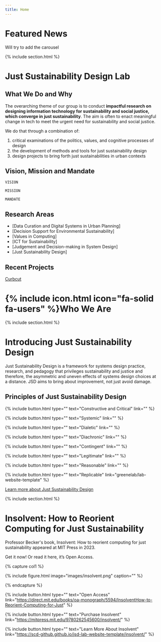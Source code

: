 ```yaml
---
title: Home
---
```


# Featured News

Will try to add the carousel 

{% include section.html %}

# Just Sustainability Design Lab

## What We Do and Why

The overarching theme of our group is to conduct  **impactful research on designing information technology for sustainability and social justice, which converge in just sustainability**. The aim is often to enact meaningful change in tech to meet the urgent need for sustainability and social justice. 

We do that through a combination of:
1. critical examinations of the politics, values, and cognitive processes of design
2. the development of methods and tools for just sustainability design 
3. design projects to bring forth just sustainabilities in urban contexts




## Vision, Mission and Mandate

```
VISION
```

```
MISSION
```

```
MANDATE
```


## Research Areas

- [Data Curation and Digital Systems in Urban Planning]
- [Decision Support for Environmental Sustainability]
- [Values in Computing]
- [ICT for Sustainability]
- [Judgement and Decision-making in System Design]
- [Just Sustainability Design]


## Recent Projects
[Curbcut](https://toronto.curbcut.ca/)

# {% include icon.html icon="fa-solid fa-users" %}Who We Are


{% include section.html %}

# Introducing Just Sustainability Design

Just Sustainability Design is a framework for systems design practice, research, and pedagogy that privileges sustainability and justice and therefore, the asymmetric and uneven effects of systems design choices at a distance. JSD aims to bring about improvement, not just avoid damage. 

## Principles of Just Sustainability Design

{%
  include button.html
  type=""
  text="Constructive and Critical"
  link=""
%}

{%
  include button.html
  type=""
  text="Systemic"
  link=""
%}

{%
  include button.html
  type=""
  text="Dialetic"
  link=""
%}

{%
  include button.html
  type=""
  text="Diachronic"
  link=""
%}

{%
  include button.html
  type=""
  text="Contingent"
  link=""
%}

{%
  include button.html
  type=""
  text="Legitimate"
  link=""
%}

{%
  include button.html
  type=""
  text="Reasonable"
  link=""
%}

{%
  include button.html
  type=""
  text="Replicable"
  link="greenelab/lab-website-template"
%}

[Learn more about Just Sustainability Design](https://scd-github.github.io/jsd-lab-website-template/introduction%20to%20JSD/)

{% include section.html %}

# Insolvent: How to Reorient Computing for Just Sustainability

Professor Becker's book, Insolvent: How to reorient computing for just sustainability appeared at MIT Press in 2023. 

Get it now! Or read it here, it’s Open Access.

{% capture col1 %}

{%
  include figure.html
  image="images/insolvent.png"
  caption=""
%}

{% endcapture %}

{%
  include button.html
  type=""
  text="Open Access"
  link="https://direct.mit.edu/books/oa-monograph/5594/InsolventHow-to-Reorient-Computing-for-Just"
%}

{%
  include button.html
  type=""
  text="Purchase Insolvent"
  link="https://mitpress.mit.edu/9780262545600/insolvent/"
%}

{%
  include button.html
  type=""
  text="Learn More About Insolvent"
  link="https://scd-github.github.io/jsd-lab-website-template/insolvent/"
%}

